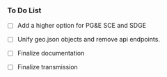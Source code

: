 ### To Do List
-[ ] Add a higher option for PG&E SCE and SDGE
-[ ] Unify geo.json objects and remove api endpoints. 
-[ ] Finalize documentation 
-[ ] Finalize transmission

